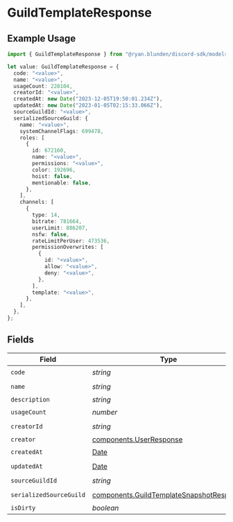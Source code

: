 # GuildTemplateResponse

## Example Usage

```typescript
import { GuildTemplateResponse } from "@ryan.blunden/discord-sdk/models/components";

let value: GuildTemplateResponse = {
  code: "<value>",
  name: "<value>",
  usageCount: 228104,
  creatorId: "<value>",
  createdAt: new Date("2023-12-05T19:50:01.234Z"),
  updatedAt: new Date("2023-01-05T02:15:33.066Z"),
  sourceGuildId: "<value>",
  serializedSourceGuild: {
    name: "<value>",
    systemChannelFlags: 699478,
    roles: [
      {
        id: 672160,
        name: "<value>",
        permissions: "<value>",
        color: 192696,
        hoist: false,
        mentionable: false,
      },
    ],
    channels: [
      {
        type: 14,
        bitrate: 781664,
        userLimit: 886207,
        nsfw: false,
        rateLimitPerUser: 473536,
        permissionOverwrites: [
          {
            id: "<value>",
            allow: "<value>",
            deny: "<value>",
          },
        ],
        template: "<value>",
      },
    ],
  },
};
```

## Fields

| Field                                                                                                | Type                                                                                                 | Required                                                                                             | Description                                                                                          |
| ---------------------------------------------------------------------------------------------------- | ---------------------------------------------------------------------------------------------------- | ---------------------------------------------------------------------------------------------------- | ---------------------------------------------------------------------------------------------------- |
| `code`                                                                                               | *string*                                                                                             | :heavy_check_mark:                                                                                   | N/A                                                                                                  |
| `name`                                                                                               | *string*                                                                                             | :heavy_check_mark:                                                                                   | N/A                                                                                                  |
| `description`                                                                                        | *string*                                                                                             | :heavy_minus_sign:                                                                                   | N/A                                                                                                  |
| `usageCount`                                                                                         | *number*                                                                                             | :heavy_check_mark:                                                                                   | N/A                                                                                                  |
| `creatorId`                                                                                          | *string*                                                                                             | :heavy_check_mark:                                                                                   | N/A                                                                                                  |
| `creator`                                                                                            | [components.UserResponse](../../models/components/userresponse.md)                                   | :heavy_minus_sign:                                                                                   | N/A                                                                                                  |
| `createdAt`                                                                                          | [Date](https://developer.mozilla.org/en-US/docs/Web/JavaScript/Reference/Global_Objects/Date)        | :heavy_check_mark:                                                                                   | N/A                                                                                                  |
| `updatedAt`                                                                                          | [Date](https://developer.mozilla.org/en-US/docs/Web/JavaScript/Reference/Global_Objects/Date)        | :heavy_check_mark:                                                                                   | N/A                                                                                                  |
| `sourceGuildId`                                                                                      | *string*                                                                                             | :heavy_check_mark:                                                                                   | N/A                                                                                                  |
| `serializedSourceGuild`                                                                              | [components.GuildTemplateSnapshotResponse](../../models/components/guildtemplatesnapshotresponse.md) | :heavy_check_mark:                                                                                   | N/A                                                                                                  |
| `isDirty`                                                                                            | *boolean*                                                                                            | :heavy_minus_sign:                                                                                   | N/A                                                                                                  |